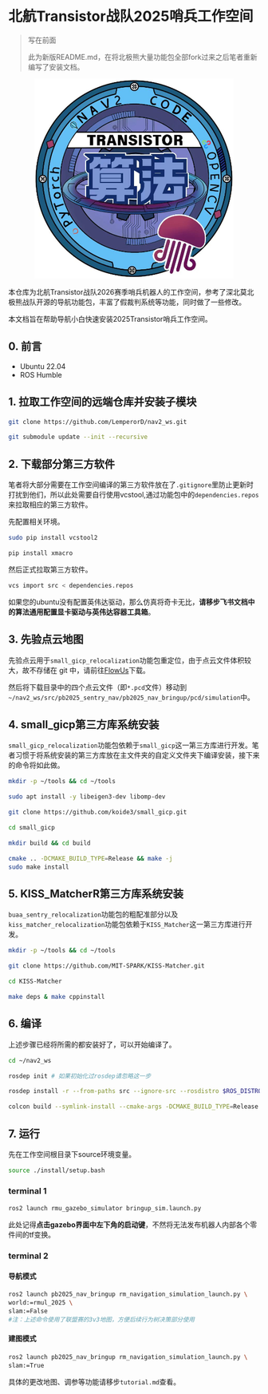# 北航Transistor战队2025哨兵工作空间

> 写在前面
> 
> 此为新版README.md，在将北极熊大量功能包全部fork过来之后笔者重新编写了安装文档。

<div style="text-align: center;">
  <img src="images/transistor_code.png" width="400" height="400">
</div>

本仓库为北航Transistor战队2026赛季哨兵机器人的工作空间，参考了深北莫北极熊战队开源的导航功能包，丰富了假裁判系统等功能，同时做了一些修改。

本文档旨在帮助导航小白快速安装2025Transistor哨兵工作空间。

## 0. 前言

- Ubuntu 22.04
- ROS Humble

## 1. 拉取工作空间的远端仓库并安装子模块

```bash
git clone https://github.com/LemperorD/nav2_ws.git
```
```bash
git submodule update --init --recursive
```

## 2. 下载部分第三方软件

笔者将大部分需要在工作空间编译的第三方软件放在了``.gitignore``里防止更新时打扰到他们，所以此处需要自行使用vcstool,通过功能包中的``dependencies.repos``来拉取相应的第三方软件。

先配置相关环境。

```bash
sudo pip install vcstool2
```
```bash
pip install xmacro
```

然后正式拉取第三方软件。
```bash
vcs import src < dependencies.repos
```

如果您的ubuntu没有配置英伟达驱动，那么仿真将奇卡无比，**请移步飞书文档中的算法通用配置显卡驱动与英伟达容器工具箱**。

## 3. 先验点云地图

先验点云用于``small_gicp_relocalization``功能包重定位，由于点云文件体积较大，故不存储在 git 中，请前往[FlowUs](https://flowus.cn/lihanchen/share/87f81771-fc0c-4e09-a768-db01f4c136f4?code=4PP1RS)下载。

然后将下载目录中的四个点云文件（即``*.pcd``文件）移动到``~/nav2_ws/src/pb2025_sentry_nav/pb2025_nav_bringup/pcd/simulation``中。

## 4. small_gicp第三方库系统安装

``small_gicp_relocalization``功能包依赖于``small_gicp``这一第三方库进行开发。笔者习惯于将系统安装的第三方库放在主文件夹的自定义文件夹下编译安装，接下来的命令将如此做。

```bash
mkdir -p ~/tools && cd ~/tools
```
```bash
sudo apt install -y libeigen3-dev libomp-dev
```
```bash
git clone https://github.com/koide3/small_gicp.git
```
```bash
cd small_gicp
```
```bash
mkdir build && cd build
```
```bash
cmake .. -DCMAKE_BUILD_TYPE=Release && make -j
sudo make install
```

## 5. KISS_MatcherR第三方库系统安装

``buaa_sentry_relocalization``功能包的粗配准部分以及``kiss_matcher_relocalization``功能包依赖于``KISS_Matcher``这一第三方库进行开发。

```bash
mkdir -p ~/tools && cd ~/tools
```
```bash
git clone https://github.com/MIT-SPARK/KISS-Matcher.git
```
```bash
cd KISS-Matcher
```
```bash
make deps & make cppinstall
```

## 6. 编译

上述步骤已经将所需的都安装好了，可以开始编译了。

```bash
cd ~/nav2_ws
```
```bash
rosdep init # 如果初始化过rosdep请忽略这一步
```
```bash
rosdep install -r --from-paths src --ignore-src --rosdistro $ROS_DISTRO -y
```
```bash
colcon build --symlink-install --cmake-args -DCMAKE_BUILD_TYPE=Release
```

## 7. 运行

先在工作空间根目录下source环境变量。
```bash
source ./install/setup.bash
```

### terminal 1

```bash
ros2 launch rmu_gazebo_simulator bringup_sim.launch.py
```

此处记得**点击gazebo界面中左下角的启动键**，不然将无法发布机器人内部各个零件间的tf变换。

### terminal 2

#### 导航模式

```bash
ros2 launch pb2025_nav_bringup rm_navigation_simulation_launch.py \
world:=rmul_2025 \
slam:=False
#注：上述命令使用了联盟赛的3v3地图，方便后续行为树决策部分使用
```

#### 建图模式

```bash
ros2 launch pb2025_nav_bringup rm_navigation_simulation_launch.py \
slam:=True
```

具体的更改地图、调参等功能请移步``tutorial.md``查看。